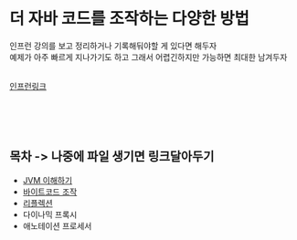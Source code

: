 # 더 자바 코드를 조작하는 다양한 방법
인프런 강의를 보고 정리하거나 기록해둬야할 게 있다면 해두자<br>
예제가 아주 빠르게 지나가기도 하고 그래서 어렵긴하지만 가능하면 최대한 남겨두자
<br><br>

[인프런링크](https://www.inflearn.com/course/the-java-code-manipulation/dashboard)
<br><br><br><br><br>

## 목차 -> 나중에 파일 생기면 링크달아두기
- [JVM 이해하기](JVM_이해하기.md)
- [바이트코드 조작](바이트코드조작.md)
- [리플렉션](리플렉션.md)
- 다이나믹 프록시
- 애노테이션 프로세서

<br><br><br><br><br><br><br><br><br><br>